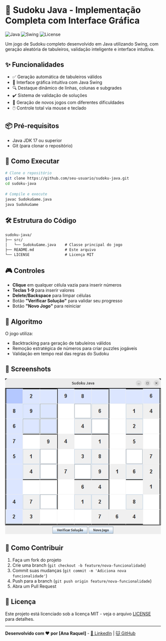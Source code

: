 # 🧩 Sudoku Java - Implementação Completa com Interface Gráfica

![Java](https://img.shields.io/badge/Java-17%2B-blue)
![Swing](https://img.shields.io/badge/GUI-Java%20Swing-orange)
![License](https://img.shields.io/badge/License-MIT-green)

Um jogo de Sudoku completo desenvolvido em Java utilizando Swing, com geração aleatória de tabuleiros, validação inteligente e interface intuitiva.

## ✨ Funcionalidades

- ✅ Geração automática de tabuleiros válidos
- 🎨 Interface gráfica intuitiva com Java Swing
- 🔍 Destaque dinâmico de linhas, colunas e subgrades
- ✔️ Sistema de validação de soluções
- 🔄 Geração de novos jogos com diferentes dificuldades
- 🖱️ Controle total via mouse e teclado

## 📦 Pré-requisitos

- Java JDK 17 ou superior
- Git (para clonar o repositório)

## 🚀 Como Executar

```bash
# Clone o repositório
git clone https://github.com/seu-usuario/sudoku-java.git
cd sudoku-java

# Compile e execute
javac SudokuGame.java
java SudokuGame
```

## 🛠️ Estrutura do Código

```
sudoku-java/
├── src/
│   └── SudokuGame.java    # Classe principal do jogo
├── README.md              # Este arquivo
└── LICENSE                # Licença MIT
```

## 🎮 Controles

- **Clique** em qualquer célula vazia para inserir números
- **Teclas 1-9** para inserir valores
- **Delete/Backspace** para limpar células
- Botão **"Verificar Solução"** para validar seu progresso
- Botão **"Novo Jogo"** para reiniciar

## 🧠 Algoritmo

O jogo utiliza:
- Backtracking para geração de tabuleiros válidos
- Remoção estratégica de números para criar puzzles jogáveis
- Validação em tempo real das regras do Sudoku

## 📸 Screenshots

![Interface do Jogo](/Sudoku_Interface.png) 

## 🤝 Como Contribuir

1. Faça um fork do projeto
2. Crie uma branch (`git checkout -b feature/nova-funcionalidade`)
3. Commit suas mudanças (`git commit -m 'Adiciona nova funcionalidade'`)
4. Push para a branch (`git push origin feature/nova-funcionalidade`)
5. Abra um Pull Request

## 📄 Licença

Este projeto está licenciado sob a licença MIT - veja o arquivo [LICENSE](LICENSE) para detalhes.

---

**Desenvolvido com ❤️ por [Ana Raquel]** - [🔗 LinkedIn](https://linkedin.com/in/ana-raquel-de-holanda) | [🐱 GitHub](https://github.com/anaraquel00)
```

